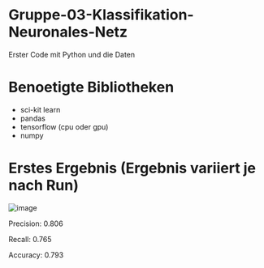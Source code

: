 # Gruppe-03-Klassifikation-Neuronales-Netz

Erster Code mit Python und die Daten

# Benoetigte Bibliotheken
- sci-kit learn
- pandas
- tensorflow (cpu oder gpu)
- numpy

# Erstes Ergebnis (Ergebnis variiert je nach Run)

![image](https://user-images.githubusercontent.com/116145963/213676379-6a7c39b8-b0c0-4013-be20-77ecd816d1e1.png)

Precision: 0.806

Recall: 0.765

Accuracy: 0.793
